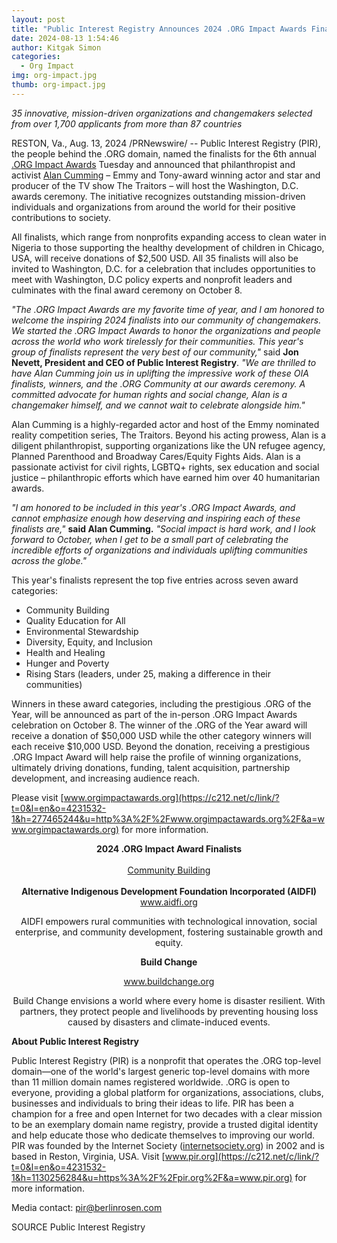 ```yaml
---
layout: post
title: "Public Interest Registry Announces 2024 .ORG Impact Awards Finalists, Emmy & Tony Award Winner Alan Cumming to Host"
date: 2024-08-13 1:54:46
author: Kitgak Simon
categories:
  - Org Impact
img: org-impact.jpg
thumb: org-impact.jpg
---
```


*35 innovative, mission-driven organizations and changemakers selected from over 1,700 applicants from more than 87 countries*

RESTON, Va., Aug. 13, 2024 /PRNewswire/ -- Public Interest Registry (PIR), the people behind the .ORG domain, named the finalists for the 6th annual [.ORG Impact Awards](https://c212.net/c/link/?t=0&l=en&o=4231532-1&h=2062297984&u=https%3A%2F%2Forgimpactawards.org%2F&a=.ORG+Impact+Awards) Tuesday and announced that philanthropist and activist [Alan Cumming](https://c212.net/c/link/?t=0&l=en&o=4231532-1&h=3790666841&u=https%3A%2F%2Fwww.imdb.com%2Fname%2Fnm0001086%2F&a=Alan+Cumming) – Emmy and Tony-award winning actor and star and producer of the TV show The Traitors – will host the Washington, D.C. awards ceremony. The initiative recognizes outstanding mission-driven individuals and organizations from around the world for their positive contributions to society.

All finalists, which range from nonprofits expanding access to clean water in Nigeria to those supporting the healthy development of children in Chicago, USA, will receive donations of $2,500 USD. All 35 finalists will also be invited to Washington, D.C. for a celebration that includes opportunities to meet with Washington, D.C policy experts and nonprofit leaders and culminates with the final award ceremony on October 8.

*"The .ORG Impact Awards are my favorite time of year, and I am honored to welcome the inspiring 2024 finalists into our community of changemakers. We started the .ORG Impact Awards to honor the organizations and people across the world who work tirelessly for their communities. This year's group of finalists represent the very best of our community,"* said **Jon Nevett, President and CEO of Public Interest Registry**. *"We are thrilled to have Alan Cumming join us in uplifting the impressive work of these OIA finalists, winners, and the .ORG Community at our awards ceremony. A committed advocate for human rights and social change, Alan is a changemaker himself, and we cannot wait to celebrate alongside him."*

Alan Cumming is a highly-regarded actor and host of the Emmy nominated reality competition series, The Traitors. Beyond his acting prowess, Alan is a diligent philanthropist, supporting organizations like the UN refugee agency, Planned Parenthood and Broadway Cares/Equity Fights Aids. Alan is a passionate activist for civil rights, LGBTQ+ rights, sex education and social justice – philanthropic efforts which have earned him over 40 humanitarian awards.

*"I am honored to be included in this year's .ORG Impact Awards, and cannot emphasize enough how deserving and inspiring each of these finalists are,"* **said Alan Cumming.** *"Social impact is hard work, and I look forward to October, when I get to be a small part of celebrating the incredible efforts of organizations and individuals uplifting communities across the globe."*

This year's finalists represent the top five entries across seven award categories:

- Community Building
- Quality Education for All
- Environmental Stewardship
- Diversity, Equity, and Inclusion
- Health and Healing
- Hunger and Poverty
- Rising Stars (leaders, under 25, making a difference in their communities)

Winners in these award categories, including the prestigious .ORG of the Year, will be announced as part of the in-person .ORG Impact Awards celebration on October 8. The winner of the .ORG of the Year award will receive a donation of $50,000 USD while the other category winners will each receive $10,000 USD. Beyond the donation, receiving a prestigious .ORG Impact Award will help raise the profile of winning organizations, ultimately driving donations, funding, talent acquisition, partnership development, and increasing audience reach.

Please visit [www.orgimpactawards.org](https://c212.net/c/link/?t=0&l=en&o=4231532-1&h=277465244&u=http%3A%2F%2Fwww.orgimpactawards.org%2F&a=www.orgimpactawards.org) for more information.

<center>
  <strong>2024 .ORG Impact Award Finalists</strong>
  <br>
  <br>
  <span style="text-decoration: underline;">Community Building</span>
  <br>
  <br>
  <strong>Alternative Indigenous Development Foundation Incorporated (AIDFI)</strong>
  <br>
  <a href="https://c212.net/c/link/?t=0&l=en&o=4231532-1&h=3898631892&u=https%3A%2F%2Fwww.aidfi.org%2F&a=www.aidfi.org" target="_blank" rel="noopener noreferrer">www.aidfi.org  </a>

  <p>AIDFI empowers rural communities with technological innovation, social enterprise, and community development, fostering sustainable growth and equity.</p>

  <p style="font-weight: bold;">Build Change</p>
  <a style="text-decoration: underline;" href="" target="_blank" rel="noopener noreferrer">www.buildchange.org</a>
  <p>Build Change envisions a world where every home is disaster resilient. With partners, they protect people and livelihoods by preventing housing loss caused by disasters and climate-induced events.</p>
</center>

**About Public Interest Registry**

Public Interest Registry (PIR) is a nonprofit that operates the .ORG top-level domain—one of the world's largest generic top-level domains with more than 11 million domain names registered worldwide. .ORG is open to everyone, providing a global platform for organizations, associations, clubs, businesses and individuals to bring their ideas to life. PIR has been a champion for a free and open Internet for two decades with a clear mission to be an exemplary domain name registry, provide a trusted digital identity and help educate those who dedicate themselves to improving our world. PIR was founded by the Internet Society ([internetsociety.org](https://c212.net/c/link/?t=0&l=en&o=4231532-1&h=602684611&u=http%3A%2F%2Finternetsociety.org%2F&a=internetsociety.org)) in 2002 and is based in Reston, Virginia, USA. Visit [www.pir.org](https://c212.net/c/link/?t=0&l=en&o=4231532-1&h=1130256284&u=https%3A%2F%2Fpir.org%2F&a=www.pir.org) for more information.

Media contact: [pir@berlinrosen.com](mailto:pir@berlinrosen.com)

SOURCE Public Interest Registry